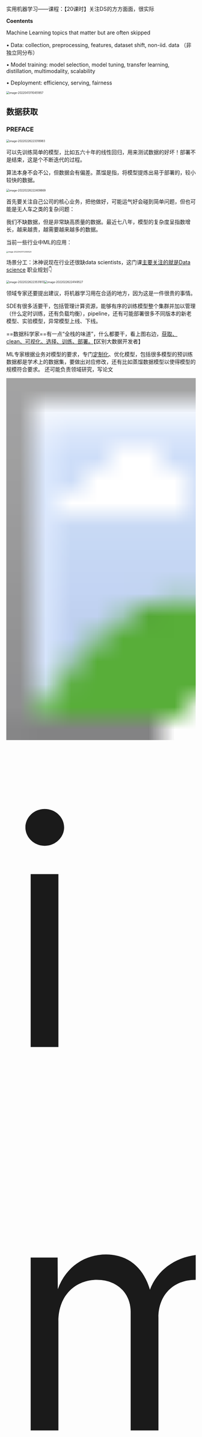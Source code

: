 实用机器学习——课程：【20课时】关注DS的方方面面，很实际

**Coentents**

Machine Learning topics that matter but are often skipped 

• Data: collection, preprocessing, features, dataset shift, non-iid. data （非独立同分布）

• Model training: model selection, model tuning, transfer learning, distillation, multimodality, scalability 

• Deployment: efficiency, serving, fairness 

<img src="D:\Desktop\图片\markdown图片\image-20220413110451857.png" alt="image-20220413110451857" style="zoom:50%;" />

## 数据获取

### PREFACE

<img src="D:\Desktop\图片\markdown图片\image-20220226223318983.png" alt="image-20220226223318983" style="zoom:50%;" />

可以先训练简单的模型，比如五六十年的线性回归，用来测试数据的好坏！部署不是结束，这是个不断迭代的过程。

算法本身不会不公，但数据会有偏差。蒸馏是指，将模型提炼出易于部署的，较小较快的数据。

<img src="D:\Desktop\图片\markdown图片\image-20220226222409869.png" alt="image-20220226222409869" style="zoom:50%;" />

首先要关注自己公司的核心业务，把他做好，可能运气好会碰到简单问题，但也可能是无人车之类的复杂问题：

我们不缺数据，但是非常缺高质量的数据。最近七八年，模型的复杂度呈指数增长，越来越贵，越需要越来越多的数据。

当前一些行业中ML的应用：

<img src="D:\Desktop\图片\markdown图片\image-20220421172359529.png" alt="image-20220421172359529" style="zoom: 33%;" />

场景分工：沐神说现在行业还很缺data scientists，这门课<u>主要关注的就是Data science</u>         职业规划👇

<img src="D:\Desktop\图片\markdown图片\image-20220226223531813.png" alt="image-20220226223531813" style="zoom:50%;" /><img src="D:\Desktop\图片\markdown图片\image-20220226224149527.png" alt="image-20220226224149527" style="zoom:50%;" />

领域专家还要提出建议，将机器学习用在合适的地方，因为这是一件很贵的事情。

SDE有很多活要干，包括管理计算资源，能够有序的训练模型整个集群并加以管理（什么定时训练，还有负载均衡），pipeline，还有可能部署很多不同版本的新老模型、实验模型，异常模型上线、下线。

==数据科学家==有一点“全栈的味道”，什么都要干，看上图右边，<u>获取、clean、可视化、选择、训练、部署。</u>【区别大数据开发者】

ML专家根据业务对模型的要求，专门<u>定制化</u>、优化模型，包括很多模型的预训练数据都是学术上的数据集，要做出对应修改，还有比如蒸馏数据模型以使得模型的规模符合要求。 还可能负责领域研究，写论文

<img src="D:\Desktop\图片\markdown图片\image-20220226225522815.png" alt="image-20220226225522815" style="zoom:60;" />

data的协变量、概念、标签都会发生变化，而且还有许多不是假设中独立同分布的情况。

训练会讲模型怎么做验证，怎么做融合，调超参数。还有最近兴起的：从不同数据源获得type(文本、图片)的数据糅合起来做个大模型

部署，蒸馏       监控，公平性，可解释性（理解模型在干什么）





### 数据获取

当你成功把业务定义为ML问题后，第一步就是看你有没有足够多的数据，这部分是讲没有的：

<img src="D:\Desktop\图片\markdown图片\image-20220301221924554.png" alt="image-20220301221924554" style="zoom:50%;" />

* 如果你有办法找到数据，那就找数据，然后融合你有的数据
* 否则就看你有没有数据生成的办法来生成数据了

**Discover**

根据不同的用途，你要找的数据也不一样，数据集 $\neq$ 数据，<u>做产品很可能没有数据集用，就需要自己收集</u>，要注意的是收集的数据能够覆盖到场景的方方面面

<img src="D:\Desktop\图片\markdown图片\image-20220421212533126.png" alt="image-20220421212533126" style="zoom:33%;" />

*数据集*

• MNIST: digits written by employees of the US Census Bureau   【有个叫Fashion-Mnist的】
• ImageNet: millions of images from image search engines 
• AudioSet: YouTube sound clips for sound classification 
• LibriSpeech: 1000 hours of English speech from audiobook 
• Kinetics: YouTube videos clips for human actions classification 
• KITTI:  traffic scenarios recorded by cameras and other sensors 
• Amazon Review: customer reviews and from Amazon online shopping 
• SQuAD: question-answer pairs derived from Wikipedia 
More at https://en.wikipedia.org/wiki/List_of_datasets_for_machine-learning_research

*Find Datasets* 
• [Paperswithcodes Datasets](https://paperswithcode.com/datasets): academic datasets with leaderboard 常用学术界的数据集都有，而且可以看到各论文在DS上精度
• [Kaggle Datasets](https://www.kaggle.com/datasets): ML datasets uploaded by data scientists 非常多，层次不齐（用户可上传）
• Google Dataset search: search datasets in the Web 搜索引擎
• Various toolkits datasets: tensorflow, [huggingface](https://huggingface.co/)  工具自带的，比如torch的  hugging face专注文本的transformers
• Various conference/company ML competitions  一般竞赛数据集质量高，而且应用比较新。（还有奖金）
• [Open Data on AWS](https://registry.opendata.aws/): 100+ large-scale raw data 非常大，P级别
• Data lakes in your own organization 公司的数据堆砌

*三种数据集*：<u>学术、竞赛、原始（处理后可能只剩下一丢丢）</u>

<img src="D:\Desktop\图片\markdown图片\image-20220301222959267.png" alt="image-20220301222959267" style="zoom:80%;" />

Data integration——数据库的tabel join 过程，合并许多表到同一。 缺失数据处理、去掉语义重复值。

Data curation can be a big projection involving multiple teams.——<u>Processing pipeline, storage, legal issue, privacy</u>

GAN生成、图像增强、文本来回翻译哈哈

<img src="D:\Desktop\图片\markdown图片\image-20220301224146209.png" alt="image-20220301224146209" style="zoom:60%;" />

工业上的产品就不要过于看重经典学术数据集的效果，还是得看实际。





### 网页抓取

$\neq$ 爬取

<img src="D:\Desktop\图片\markdown图片\image-20220421220019350.png" alt="image-20220421220019350" style="zoom: 55%;" />

我们只关心网页里面的某些数据，爬是指感兴趣的网页都整个弄下来存好，抓取是只提取感兴趣的，可能变成table。

尽量假装成真人，整的跟攻防一样。

<img src="D:\Desktop\图片\markdown图片\image-20220421220507073.png" alt="image-20220421220507073" style="zoom: 50%;" />

整下页面，页面解析，例子：

获得id列表后，依次替换url的部分内容，遍历访问一堆房子页面，要自己去看网页结构，找到信息在哪。

<img src="D:\Desktop\图片\markdown图片\image-20220421221305792.png" alt="image-20220421221305792" style="zoom:42%;" /><img src="D:\Desktop\图片\markdown图片\image-20220421221529017.png" alt="image-20220421221529017" style="zoom:41%;" />

属于是重复劳动力，有一些自动化工具做。

**成本**

用云主要有点需求的是内存，开几个chrome挺耗内存的（2G差不多够用），CPU和网络带宽最低级就好，基本用不满的。

<img src="D:\Desktop\图片\markdown图片\image-20220421221943375.png" alt="image-20220421221943375" style="zoom:50%;" />

被banned了，重启机器可以得到一个新的IP，然后继续爬。

除了文本，图片也是需要的，之前提到的multi-modality，就能利用多维数据【成本翻了很多倍】

基本思路：通过正则表达式获得所有id，然后构建url列表，随后遍历抓取。

<img src="D:\Desktop\图片\markdown图片\image-20220421222348354.png" alt="image-20220421222348354" style="zoom:50%;" />

主要开销在存储（如果存云端），你可以减少图片尺寸或慢慢传回来，后续会介绍其他方法。

*法律考虑*

爬取行为本身不犯法，但是要注意版权、敏感隐私信息什么的，把有版权的数据存在本地是违法的。（还有robots）

<img src="D:\Desktop\图片\markdown图片\image-20220421222841067.png" alt="image-20220421222841067" style="zoom:50%;" />

尤其是如果你爬取不是个人做分析，而是用于公司盈利，可以咨询公司的法律部门和律师。

如果按照沐神刚才说的一堆云实例来爬，100G 1个T可能也就几十块钱。





### 数据标注

当你有了足够数据后，你有几个选项，提高标注、数据或模型，本节讲标注。

<img src="D:\Desktop\图片\markdown图片\image-20220421223410458.png" alt="image-20220421223410458" style="zoom:50%;" />

又没钱标注又不够，就得用弱监督学习 weak supervision。

*半监督学习*

第三个流形假设，可能数据具有内在结构，复杂性只分布在几个维度，远远比你看到的要低。

scenario 设想

<img src="D:\Desktop\图片\markdown图片\image-20220421224045273.png" alt="image-20220421224045273" style="zoom:50%;" />

自-训练——SSL的一种实现方法

由于不用线上部署，可以在本地选择模型复杂度更高，更贵的模型进行训练【deeper、ensemble】【不计成本、只要精度】。

当然，在右边“keep highly confident predictions”这就能整出各种算法。

<img src="D:\Desktop\图片\markdown图片\image-20220421224340822.png" alt="image-20220421224340822" style="zoom:50%;" />

*众包*——有钱人的选择

现在作为愈加广泛的选择，座的人越来越多了，成本也越来越低，【真的有数据标注村这种东西吗】

<img src="D:\Desktop\图片\markdown图片\image-20220421224939559.png" alt="image-20220421224939559" style="zoom:50%;" />

减少任务复杂度，能更容易找到更多的人做，价格也更便宜。

因为是人做的，质量会参差不齐，你得来<u>做质量控制</u>，或者找公司。

<img src="D:\Desktop\图片\markdown图片\image-20220421225201094.png" alt="image-20220421225201094" style="zoom:50%;" />

标注公司会帮你设计好这些，但是得加钱~

*主动学习*

结合了半监督学习的假设（少量已标号）和众包，最大化利用人的帮助。训练出模型，吐出不确定的，再训练新的，不断迭代。

同样可以选择比较贵的模型，比如练多个模型投票

<img src="D:\Desktop\图片\markdown图片\image-20220421225918237.png" alt="image-20220421225918237" style="zoom: 50%;" />

*混用*

高级啊

<img src="D:\Desktop\图片\markdown图片\image-20220421230654050.png" alt="image-20220421230654050" style="zoom:50%;" />

质量控制

挺麻烦的事，因为不是找的真正专家来做，有可能故意，有可能你的任务他没看懂，反正可能性很多。还有标的不好的。

<img src="D:\Desktop\图片\markdown图片\image-20220422155044880.png" alt="image-20220422155044880" style="zoom:50%;" />

还有对标注工进行评估，筛掉部分。

*Weak Supervision*

半自动生成标号，比人标的差一点，但是还不错，够训练模型。

启发式学习，通过数据编程，把你对数据的认知转换为一些限制，然后

还有使用各大公司AI产品标号，然后聚合





## 数据预处理

### 探索性数据分析

只做了一小些分析，类似EDA，一般做完以后有很多块，可以share 给大家

本节slide：https://c.d2l.ai/stanford-cs329p/_static/notebooks/cs329p_notebook_eda.slides.html#/2

notebook:https://colab.research.google.com/drive/1zzuFXZQ0djOLZOzdQ4GNlZO-dZjdgTsv#scrollTo=ol9CO2GAzZnN

pandas基本是首选，数据要是几百G可选用别的框架更快，也可采样以后用pandas

matplotlib和十几年前matlab的用法比较像，seaborn在此基础上提供了更多的画法

svg分辨率高一点，不然默认分辨率属实是有点低。

推荐：<u>文本默认存成一个zip压缩文件</u>，现代工具可以直接读取使用：`data = pd.read_csv('house_sales.zip')`
当然图片这种就没什么用，已经做了很好的压缩。使用[`feather`格式](https://arrow.apache.org/docs/python/feather.html)，它比 CSV 读取速度更快，但使用更多磁盘空间。

```python
data = pd.read_csv('house_sales.zip', dtype='unicode')
data.to_feather('house_sales.ftr')
data = pd.read_feather('house_sales.ftr')
```

`data.drop(....,inplace = True)` 如果只用跑一次，直接操作内存可以省点内存。（只能跑一次xs）

要check它的数据的types，一般object就是pandas识别不了，或者不能转过去的类型，<u>数据类型转换也是清洗的一部分。</u>

```python
#把代码列在这。
data = pd.read_csv('house_sales.zip')
data.shape
data.head()
#保留缺失值小于30%的列
null_sum = data.isnull().sum()
data.drop(columns=data.columns[null_sum > len(data) * 0.3], inplace=True)
data.dtypes
#清理金钱列表，转成float类型，pandas的place自带正则表达式实现
currency = ['Sold Price', 'Listed Price', 'Tax assessed value', 'Annual tax amount']
for c in currency:
    data[c] = data[c].replace(
        r'[$,-]', '', regex=True).replace(
        r'^\s*$', np.nan, regex=True).astype(float)
#清洗占地面积列表，转成同一单位的float
areas = ['Total interior livable area', 'Lot size']
for c in areas:
    acres = data[c].str.contains('Acres') == True  #check字符串
    col = data[c].replace(r'\b sqft\b|\b Acres\b|\b,\b','', regex=True).astype(float)
    col[acres] *= 43560
    data[c] = col
data.describe()#基本统计值，从中能看出数据的很多问题，比如看极值，然后看一下这些统计值符不符合正常逻辑。
#通过筛选看看你认为异常的有多少。
abnormal = (data[areas[1]] < 10) | (data[areas[1]] > 1e4)
data = data[~abnormal]
sum(abnormal)
#画个直方图看看分布，一般对价格取个log，画的图视觉效果好，不会太奇怪，因为钱分布差距很大
#插一句，沐神说再几千-几万那有个小峰值，可能是把出租的数据误爬了。
ax = sns.histplot(np.log10(data['Sold Price']))
ax.set_xlim([3, 8])
ax.set_xticks(range(3, 9))
ax.set_xticklabels(['%.0e'%a for a in 10**ax.get_xticks()]);
#看一下房子有多少种类，后面的基本都是噪音，要后续清理的，比如同一种但多个名字。
data['Type'].value_counts()[0:20]

#画一个种类-价格的密度分布图（指定kind为‘kde’），然后可以看到房子的类别显然和价格是挂钩的
types = data['Type'].isin(['SingleFamily', 'Condo', 'MultiFamily', 'Townhouse'])
sns.displot(pd.DataFrame({'Sold Price':np.log10(data[types]['Sold Price']),
                          'Type':data[types]['Type']}),
            x='Sold Price', hue='Type', kind='kde');
#观察种类-房子均价的箱型图，这种方法能比较好的观察不同分布的对比。
data['Price per living sqft'] = data['Sold Price'] / data['Total interior livable area']
ax = sns.boxplot(x='Type', y='Price per living sqft', data=data[types], fliersize=0) #相当于x = d['Type']
ax.set_ylim([0, 2000]);
#同样，查看地域对房子均价的影响，通过邮政编码划分地域。
d = data[data['Zip'].isin(data['Zip'].value_counts()[:20].keys())]
ax = sns.boxplot(x='Zip', y='Price per living sqft', data=d, fliersize=0)
ax.set_ylim([0, 2000])
ax.set_xticklabels(ax.get_xticklabels(), rotation=90);
#查看相关系数矩阵！！！
_, ax = plt.subplots(figsize=(6,6))
columns = ['Sold Price', 'Listed Price', 'Annual tax amount', 'Price per living sqft', 'Elementary School Score', 'High School Score']
sns.heatmap(data[columns].corr(),annot=True,cmap='RdYlGn', ax=ax);
```

亲自实验的小补充：一定要设好图的范围，不然可能一片空白





### 数据清理

<img src="D:\Desktop\图片\markdown图片\image-20220423130707454.png" alt="image-20220423130707454" style="zoom:50%;" />

如果数据不干净，讲座数据清理；如果数据比较干净，但是不是你想要的格式，叫做数据变换；如果都没问题，但是对于模型训练比较困难，那就做特征提取。



**数据的错误**

无可避免，比如异常值，缺失值，还有语义上错误的数据，一般机器学习模型都对脏数据有一定的抵抗性，但你的模型不可避免地有精度的下降，以及拟合到错误分布的后果：用错误的数据训练出模型，用户使用后给你带了错误的反馈，如此迭代，错误累积。

工业上的问题就是：你没法获得如同学术数据集那样纯净的数据，也就没有一个比较好的性能参照，<u>你不知道你清理了数据以后，到底会不会有很好的提升。</u>

<img src="D:\Desktop\图片\markdown图片\image-20220423131611257.png" alt="image-20220423131611257" style="zoom:50%;" />

一般的错误有：

<u>数值越界，违反规则，违反模式（语法）</u>

<img src="D:\Desktop\图片\markdown图片\image-20220423132036498.png" alt="image-20220423132036498" style="zoom:50%;" />

不同*错误举例*：

<img src="D:\Desktop\图片\markdown图片\image-20220423133128510.png" alt="image-20220423133128510" style="zoom:50%;" />

可以设计很多规则，如果不满足，要么编写fix的逻辑，要么直接去掉。

这是个迭代的过程，一边看数据，一边总结规则。

<img src="D:\Desktop\图片\markdown图片\image-20220423140116217.png" alt="image-20220423140116217" style="zoom:50%;" />

<img src="D:\Desktop\图片\markdown图片\image-20220423140729952.png" alt="image-20220423140729952" style="zoom:50%;" />

这俩都是比较一般的迭代过程，基本不用手写，<u>有很多工具提供了不错的GUI界面，可以供使用。</u>沐神推荐：

OpenRefine——开源桌面应用程序，用于清除数据并将其转换为其他格式，该活动通常称为数据整理。

Trifacta Wrangler——专为分析师设计，用于探索、转换和丰富原始数据为干净和结构化的格式。

当然每个工具都有局限性，必要时组合多个工具进行清理。





### 数据变换

变换指的是，变换成<u>机器学习算法能用</u>的合适的数据类型。

沐神：一般来说广义的数据变形基本可以包括数据预处理的所有步骤，当然我们这里关注狭义的，也就是👇：

<img src="D:\Desktop\图片\markdown图片\image-20220424190917121.png" alt="image-20220424190917121" style="zoom:30%;" />

**实数值**

机器学习是<u>数值敏感的</u>，如果不经过数值范围的调整，很容易遇上梯度爆炸和消失的问题，而且在没有先验知识的条件下，数值之间的不均衡就好像赋予了一些不公平的权重。

Z-score的效果是很不错的。

Log也很好，而且log上面的加减还能等价原始数值的乘除（这相当于是关注百分比的关系而不是绝对值得关系），当<u>更关注误差的相对值而不是绝对值时</u>尤其有用（比如money，之前那个房价问题），通常用于<u>比较大而且分布较广的正数</u>。

<img src="D:\Desktop\图片\markdown图片\image-20220424191805125.png" alt="image-20220424191805125" style="zoom: 33%;" />

**图片数据**

机器学习其实对低分辨率的图片做的还是挺好的（毕竟不像人是看个全局，ML都是一个一个像素看的），所以resize成比较小的尺寸，或者把中间的一块抠出来（知道边上是背景）这种既能节省存储空间，又能快速读取的方法是十分可取的。

<img src="D:\Desktop\图片\markdown图片\image-20220424192340770.png" alt="image-20220424192340770" style="zoom:33%;" />

前辈们通过教训明白，下采样确实会带来精度的下降（顺便提醒了我们一番debug的艰难），所以得权衡。

image whitening：图片中很多的像素取值没什么用，可以通过降维的方法，减小像素取值

图片放在一个一个文件里读的自然慢，如果都放在一个文件里然后指定特殊的格式那肯定就会快一些

**视频**

一般都是截取视频中你感兴趣的片段进行存储、训练。

<img src="D:\Desktop\图片\markdown图片\image-20220424193234240.png" alt="image-20220424193234240" style="zoom:33%;" />

权衡：视频提供比图片好很多的压缩，但是代价是读取效率（包括解码以及视频算法常用的采样）就会变得很低。

**文本**

<img src="D:\Desktop\图片\markdown图片\image-20220424194926716.png" alt="image-20220424194926716" style="zoom:50%;" />

lemmatization——词形还原，上图中系动词的代换是语法化，后面车那个是词根化。

词元化：词、字符、还有最近新起的子词（subwords）<u>子词可以用来处理很大的数据集</u>，生成一个相对较小的字典处理许多生僻词。

<img src="D:\Desktop\图片\markdown图片\image-20220424195537957.png" alt="image-20220424195537957" style="zoom:50%;" />







### 特征工程

<img src="D:\Desktop\图片\markdown图片\image-20220424205427062.png" alt="image-20220424205427062" style="zoom:33%;" />

深度学习其实没有改变大的流程，而是用不同结构的神经网络（按照需求设计，比如transformer）来替换掉人工抽取这个过程。

所以特征抽取和最后的线性层（模型）是一起学习的。

<img src="D:\Desktop\图片\markdown图片\image-20220424210005444.png" alt="image-20220424210005444" style="zoom:33%;" />

你的特征要让机器知道说有区分度，比如天按照工作日和周末区分就会知道人的表现会很不一样，但要是拿星期几来区分就徒增难度

<img src="D:\Desktop\图片\markdown图片\image-20220424210646289.png" alt="image-20220424210646289" style="zoom: 33%;" />

图片现在已经基本用不到手动，都用预训练的深度学习模型来整了

<img src="D:\Desktop\图片\markdown图片\image-20220424210906363.png" alt="image-20220424210906363" style="zoom:33%;" />



### 总结

如果你获取不了数据，而且生成都困难，那可能说明你这个问题不那么适合机器学习，因此就不要挣扎啦。长期迭代👇：

<img src="D:\Desktop\图片\markdown图片\image-20220424211355145.png" alt="image-20220424211355145" style="zoom: 33%;" /><img src="D:\Desktop\图片\markdown图片\image-20220424211551417.png" alt="image-20220424211551417" style="zoom:33%;" />

但是这个滚雪球的过程你要随时监控做得够不够好，有没有走弯路。后续会讲

<img src="D:\Desktop\图片\markdown图片\image-20220424212649984.png" alt="image-20220424212649984" style="zoom:40%;" />

数据也要做版本处理，不仅仅是模型，数据也要做到版本回滚之类的操作。

还有数据的安全、用户的隐私这些东西，都在数据科学家的考虑范畴指内。





## 机器学习

自监督学习，标号是直接从数据里面生成的。比如word2vec、BERT

监督学习中的 Pretrain - Finetune 流程：我们首先从大量的**有标签数据**上进行训练，得到预训练的模型，然后对于新的下游任务（Downstream task），我们将学习到的参数进行迁移，在新的有标签任务上进行「微调」，从而得到一个能适应新任务的网络。

自监督的 Pretrain - Finetune 流程：首先从大量的**无标签数据**中通过 pretext 来训练网络，得到预训练的模型，然后对于新的下游任务，和监督学习一样，迁移学习到的参数后微调即可。所以自监督学习的能力主要由下游任务的性能来体现。



监督学习目前还是<u>工业界最主流的任务</u>。

<img src="D:\Desktop\图片\markdown图片\image-20220429210745479.png" alt="image-20220429210745479" style="zoom: 50%;" />

目前主要的监督学习分类

<img src="D:\Desktop\图片\markdown图片\image-20220429210819491.png" alt="image-20220429210819491" style="zoom:50%;" />



### 决策树

工业界可能用的最多的，而且结果还不错，不太需要调参，一般是第一选择，给你个对任务的直觉。

由于**可解释**，比较敏感的行业比如保险、银行业大量使用，经常需要解释。

模型非常不稳定，容易收到数据噪声的影响。过拟合（可用剪枝），从上到下判断，难以并行，性能低。

<img src="D:\Desktop\图片\markdown图片\image-20220429211026515.png" alt="image-20220429211026515" style="zoom:50%;" />

提高稳定性👇

随机森林<u>一定要随机</u>，两种随机性：bagging（样本）、特征

<img src="D:\Desktop\图片\markdown图片\image-20220429211416307.png" alt="image-20220429211416307" style="zoom:50%;" />

boosting，有很多种，这里讲的是gradient的boosting

和recnet思想十分类似，<u>顺序而不是独立的</u>训练新的树来弥补差距。因此随机森林是投票或平均，这里是求和。

之所以叫gradient。。。是因为计算的残差相当于是对均方根误差不断做梯度下降。

<img src="D:\Desktop\图片\markdown图片\image-20220429211924053.png" alt="image-20220429211924053" style="zoom:50%;" />



**线性模型**

之所以损失函数不用MSE用softmax+交叉熵，是因为MSE还要求你不正确的类的mse缩到够小，增加了额外的学习成本，而不是像softmax一样，只关心概率最大的类是正确的类就行。



## 模型

本节指的是<u>衡量最终已经训练好后的模型的好坏</u>，只跟你的超参数和采样的数据有关

我们要选用好一点的数据采样方法和好一点的超参数使模型泛化性更强。

### 评估指标

一个模型的评估往往要通过<u>多个指标</u>来实现，而不是仅仅一个最简单的loss函数来实现。

<img src="D:\Desktop\图片\markdown图片\image-20220429213940376.png" alt="image-20220429213940376" style="zoom:50%;" />

看一个例子：展现广告

虽然这是支持很多互联网公司的一个重要业务，但其实也就是个二分类问题。【愿意/不愿意点击】

<img src="D:\Desktop\图片\markdown图片\image-20220429214200538.png" alt="image-20220429214200538" style="zoom:50%;" />

常见的用于分类问题的指标：accuracy、precision、recall、F1

• Accuracy: # correct predictions / # examples 

• Precision: # True positive / # (True positive + False positive) 

• Recall: # True positive / # Positive examples • Be careful of division by 0 

• F1: the harmonic mean of precision and recall: 2pr/(p + r）

很多时候广告更关心的是区分度，优化用户体验，什么的，广告领域常用的指标有个叫做AUC、ROC，如下图：

0.5是完全随即预测，0是完全预测反了，1是理论最好的情况。

<img src="D:\Desktop\图片\markdown图片\image-20220504125406464.png" alt="image-20220504125406464" style="zoom: 67%;" />

当然还有很多商业上的指标：

<img src="D:\Desktop\图片\markdown图片\image-20220504125851514.png" alt="image-20220504125851514" style="zoom:50%;" />

权衡：

对于一个模型，我们最关注的就是AUC，但是如果我们一味的提升AUC，就会harm很多商业指标。

没有什么太好的方法，最好还是你训练出一个模型，<u>实际部署到线上</u>关注一下你这些商业指标的变化。达标上线，不行就继续换模型

所以很多时候，不能光看论文、课程里提到的模型的指标，还得去关注商业指标。





**模型验证**

通常我们会用一个测试数据集上测量的误差近似模型的泛化误差。

我的评价是，不如吴恩达。。

<img src="D:\Desktop\图片\markdown图片\image-20220504132529912.png" alt="image-20220504132529912" style="zoom: 50%;" /><img src="D:\Desktop\图片\markdown图片\image-20220504132705858.png" alt="image-20220504132705858" style="zoom: 47%;" />







### 模型融合

**Bagging**

<img src="D:\Desktop\图片\markdown图片\image-20220504162802062.png" alt="image-20220504162802062" style="zoom:67%;" />

```python
class Bagging:
	def __init__(self, base_learner, n_learners):
	 	self.learners = [clone(base_learner) for _ in range(n_learners)]

 	def fit(self, X, y):
 		for learner in self.learners:
 			examples = np.random.choice(
 			np.arange(len(X)), int(len(X)), replace=True)
 			learner.fit(X.iloc[examples, :], y.iloc[examples])
 	def predict(self, X):
 		preds = [learner.predict(X) for learner in self.learners]
 		return np.array(preds).mean(axis=0)
```

如果用决策树做base-learner，那就是随机森林，里面还有个随机采样特征，此处未实现。

主要降低方差而不是偏差，改善了不稳定性，如果模型比较stable，基本没啥效果。

<img src="D:\Desktop\图片\markdown图片\image-20220504164151123.png" alt="image-20220504164151123" style="zoom: 50%;" />

决策树就很适合bagging

<img src="D:\Desktop\图片\markdown图片\image-20220504164433511.png" alt="image-20220504164433511" style="zoom:50%;" />





**Boosting**

这个是降低偏差用的

<img src="D:\Desktop\图片\markdown图片\image-20220504165045510.png" alt="image-20220504165045510" style="zoom:67%;" />

就是在当前基础上，把训练不好的地方再拿出来，训练一个新的模型把它做好点，然后一直迭代下去。

AdaBoost是一个十分经典的，理论上也十分透彻的一个算法。 【李航的书上面有】

这里和之前那章讲的一样，还是gradient boosting

<img src="D:\Desktop\图片\markdown图片\image-20220504191402770.png" alt="image-20220504191402770" style="zoom:50%;" />

学习率如果调成1，非常容易过拟合。其实，学习一个$h_t$就是去拟合当前负梯度的方向，跟梯度下降基本是一样的。

当然此处用的是做回归的时候MSE的loss，其他问题的loss会不一样，理解意思就好。

```python
class GradientBoosting:
	 def __init__(self, base_learner, n_learners, learning_rate):
		 self.learners = [clone(base_learner) for _ in range(n_learners)]
		 self.lr = learning_rate
	
	 def fit(self, X, y):
	 	residual = y.copy()
	 	for learner in self.learners:
	 		learner.fit(X, residual)
	 		residual -= self.lr * learner.predict(X)
	
	 def predict(self,X):
		 preds = [learner.predict(X) for learner in self.learners]
		 return np.array(preds).sum(axis=0) * self.lr
```

看起来这代码还挺简单的。

<img src="D:\Desktop\图片\markdown图片\image-20220504193143230.png" alt="image-20220504193143230" style="zoom: 67%;" />

决策树算不得一个“弱模型”，但你可以限制最大深度，或者采样一些列来手动削弱它【让过拟合不那么严重】。

可以看到（左图）并没有过拟合（模型比较弱），随着n的增加，偏差在下降。当然学习率也要调好，不能太高。

但是毕竟是顺序训练，比较吃亏。大家都用的是：XGBoost或lightGBM，<u>算的快一点</u>。





**Stacking**

刷榜利器

<img src="D:\Desktop\图片\markdown图片\image-20220505090253634.png" alt="image-20220505090253634" style="zoom:33%;" />

bagging采样不同的数据训练同样的模型；stacking用同样的数据训练不同的模型

根据模型的不一样，特征提取可能有不同的选择。

如果某个模型加进来不能提升精度，或者特别贵，那就可能不考虑加咯。

<img src="D:\Desktop\图片\markdown图片\image-20220505091117905.png" alt="image-20220505091117905" style="zoom:33%;" />

本来主要降低方差，引入多层以降低偏差。多层的stacking非常容易过拟合，相当于同一份数据训练多次。

需要很多手段避免过拟合：

如果每层用一部分数据，这样有点亏，也可以k折

<img src="D:\Desktop\图片\markdown图片\image-20220505091352416.png" alt="image-20220505091352416" style="zoom:33%;" />

由于每个模型都在没有参与训练的$1/k$数据上预测，然后把结果交给下一层，减缓了过拟合。但是还有一定程度。

更昂贵的降低过拟合：重复1，2步骤n次，每次把验证集的输出并成大小一致的数据集，取平均。。。进一步降低偏差。

每个小模型训练$k*n$次

```python
from autogluon.tabular import TabularPredictor
predictor = TabularPredictor(label=label).fit(train, num_stack_levels=1, num_bag_folds=5)
```

<img src="D:\Desktop\图片\markdown图片\image-20220505092637454.png" alt="image-20220505092637454" style="zoom:50%;" />





## 调参

benchmark选择高质量工具包的初始参数，或者论文里的参数，当然论文里的参数一般绑定了某个数据集，但是有时候通用性不错。

<img src="D:\Desktop\图片\markdown图片\image-20220505094121711.png" alt="image-20220505094121711" style="zoom:33%;" />

记得李宏毅的优化：Adam对超参数不那么敏感，容易调一些；SGD对超参数敏感，难调，但是调好了效果更好。

管理好你的调参日志：

<img src="D:\Desktop\图片\markdown图片\image-20220505094723790.png" alt="image-20220505094723790" style="zoom:33%;" />

TensorBoard   和   weights&bias 比较好的工具

环境：xs，李沐吐槽python很多库只管加兼容性，不考虑旧代码的可维护性，python本身也是如此。

代码、随机种子：如果随机性给你的结果抖动比较大，那可能出了问题，可能是数据、dropout、某些库带来的随机性。【可以ensembling、bagging】

总的来说复现实验也是很麻烦的事情

<img src="D:\Desktop\图片\markdown图片\image-20220505095939754.png" alt="image-20220505095939754" style="zoom:33%;" />

自动调参，可能比人来调参的成本低。

<img src="D:\Desktop\图片\markdown图片\image-20220505100036409.png" alt="image-20220505100036409" style="zoom:33%;" />

超参数优化(HPO)、神经网络架构搜索(NAS)





### HPO

搜索空间

<img src="D:\Desktop\图片\markdown图片\image-20220505145604934.png" alt="image-20220505145604934" style="zoom:33%;" />

每加一个参数的几个选项，昂贵程度指数上涨。但也不能太小，不然搜的结果不行。

因此你要<u>根据经验选择比较合适的初始区间。</u>

• HPO algorithms: Black-box or Multi-fidelity 

​	• Black-box: treats a training job as a black-box in HPO: • Completes the training process for each trial 

• Multi-fidelity: modifies the training job to speed up the search 

​	• Train on subsampled datasets 
​	• Reduce model size (e.g less #layers, #channels) 
​	• Stop bad configuration earlier 

关心的是超参数之间的重要程度排序，这个时候并不是在选具体参数数值，只要排序就好了

如果你不知道任务细节，而且任务不太大，也能用黑盒来算。

<img src="D:\Desktop\图片\markdown图片\image-20220505150850833.png" alt="image-20220505150850833" style="zoom:40%;" />

模拟退火和遗传可见《最优化导论》

*Grid Search*：穷举搜索，有可能顺序没选好，训半天提升不大，最后猛涨。

*Random Search*：随机搜索，非常有效，没甚么idea就用这个，一般是用完现有资源，比如有两台机子，能跑一晚上，就先跑完看结果；或者看目前最好的结果，如果一段时间都没有变化，或变化不大就可以停了，因为是随机算法，后续再暴涨概率不大。

```python
for _ in range(n):
	config = random_select(search_space) 
    train_and_eval(config)
return best_result
```

*贝叶斯优化*，目前还在快速发展，暂时用的不多。

如下图例子：横轴是搜索空间，纵轴是目标函数。怎么感觉插值能用在这

<img src="D:\Desktop\图片\markdown图片\image-20220505152522581.png" alt="image-20220505152522581" style="zoom:33%;" />

获取函数会选取：不那么置信而且预测效果可能比较好的点作为下个采样点。

<u>权衡探索和开发</u>，找新的最优点，或在已有比较好的点附近看一看；其实很多ML算法(特别是迭代式的)都是这两者的权衡。

<img src="D:\Desktop\图片\markdown图片\image-20220505154104922.png" alt="image-20220505154104922" style="zoom:33%;" />

刚开始接近随机搜索，而且这个过程是串行的，随即搜索是并行的。

现实生活中，大家还是用的随即搜索多一点。

*Successive Halving*（连续减半）

<img src="D:\Desktop\图片\markdown图片\image-20220507194327650.png" alt="image-20220507194327650" style="zoom: 67%;" />

通常n取大一点，比如100；m取小一点，比如1或2.

把更多的资源分配给更有潜力的！但是问题是n和m不太好取！

*Hyperband*

真正的在实际中<u>用得比较多的算法</u>，可以尝试！

<img src="D:\Desktop\图片\markdown图片\image-20220507194623483.png" alt="image-20220507194623483" style="zoom:67%;" />

这样子，对n和m的取值就不那么敏感。

还有更多的其他思路的Multi-fidelity HPO。

<u>总有一些超参数，不管放到哪里结果都不错</u>，可以去kaggle看比赛第一第二、或者论文里的超参数，都是你抄我我抄你。
如果你能找到，那超参数其实是一件很简单的事情！



### NAS

Neural Architecture Search

<img src="D:\Desktop\图片\markdown图片\image-20220507200000893.png" alt="image-20220507200000893" style="zoom:67%;" />

最开始的work使用RL来整的，RL炼起来虽然强大，但是巨贵。

后面有一些工作来加速，后来有个工作叫做one-shot，是一种方法

<img src="D:\Desktop\图片\markdown图片\image-20220507200430990.png" alt="image-20220507200430990" style="zoom:50%;" />

通过学习，决定哪条路比较好，有点注意力机制的味道👇，后续还有很多工作进行改进。

<img src="D:\Desktop\图片\markdown图片\image-20220507200703733.png" alt="image-20220507200703733" style="zoom: 67%;" />

Efficient Net的思想是，调结构不要一个一个调，要一起联动着调。比如之前说的，网络变深，通道就变长。

最终只用调整一个参数，也就是下文的$\phi$（与模型复杂度有关）

<img src="D:\Desktop\图片\markdown图片\image-20220507201054729.png" alt="image-20220507201054729" style="zoom:50%;" />

最终结果很棒，这是大家发现的一个<u>简单但是实用</u>的方法！

NAS目前还在快速发展，有几个研究重点：

比如：你搜出来的东西是不是“可解释的”，搜出来效果特别好但是长得很奇怪，大家也不知道咋用

<img src="D:\Desktop\图片\markdown图片\image-20220507201722136.png" alt="image-20220507201722136" style="zoom:67%;" />

移动设备上的模型，得权衡精度、延迟、功耗等等。







### Deep Network Tuning

讲深度神经网络里一些共用的设计模式！

。。。批量和层归一化。残差连接。注意力机制。
